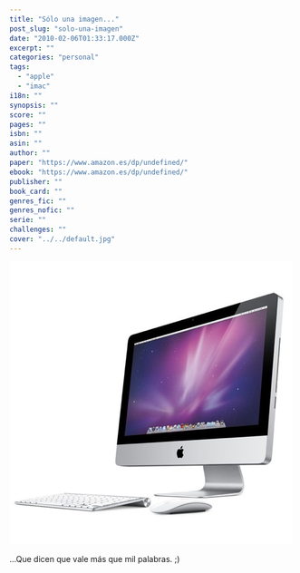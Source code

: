 ```yaml
---
title: "Sólo una imagen..."
post_slug: "solo-una-imagen"
date: "2010-02-06T01:33:17.000Z"
excerpt: ""
categories: "personal"
tags: 
  - "apple"
  - "imac"
i18n: ""
synopsis: ""
score: ""
pages: ""
isbn: ""
asin: ""
author: ""
paper: "https://www.amazon.es/dp/undefined/"
ebook: "https://www.amazon.es/dp/undefined/"
publisher: ""
book_card: ""
genres_fic: ""
genres_nofic: ""
serie: ""
challenges: ""
cover: "../../default.jpg"
---
```


![](images/iMac.jpg "iMac")

...Que dicen que vale más que mil palabras. ;)
